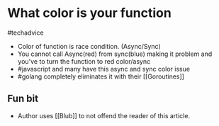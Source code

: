 # What color is your function

#techadvice

- Color of function is race condition. (Async/Sync)
- You cannot call Async(red) from sync(blue) making it problem and
  you've to turn the function to red color/async
- #javascript and many have this async and sync color issue
- #golang completely eliminates it with their [[Goroutines]]

## Fun bit

- Author uses [[Blub]] to not offend the reader of this
  article.
